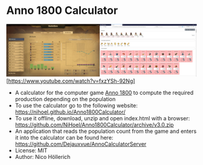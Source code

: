 # Anno 1800 Calculator

![Alt text](CalculatorScreenshot.jpg?raw=true "Calculator Screenshot")[https://www.youtube.com/watch?v=fxzYSh-92Ng]

* A calculator for the computer game [Anno 1800](https://www.ubisoft.com/de-de/game/anno-1800/) to compute the required production depending on the population 
* To use the calculator go to the following website: https://nihoel.github.io/Anno1800Calculator/
* To use it offline, download, unzip and open index.html with a browser: https://github.com/NiHoel/Anno1800Calculator/archive/v3.0.zip
* An application that reads the population count from the game and enters it into the calculator can be found here: https://github.com/Dejauxvue/AnnoCalculatorServer
* License: MIT
* Author: Nico Höllerich
